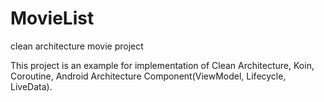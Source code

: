 # MovieList
clean architecture movie project

This project is an example for implementation of Clean Architecture, Koin, Coroutine, Android Architecture Component(ViewModel,
Lifecycle, LiveData).
